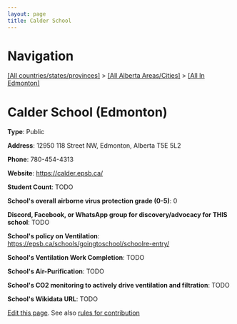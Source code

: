 ```yaml
---
layout: page
title: Calder School
---
```

# Navigation

[[All countries/states/provinces]](../../..) > [[All Alberta Areas/Cities]](../..) > [[All In Edmonton]](..)

# Calder School (Edmonton)

**Type**: Public

**Address**: 12950 118 Street NW, Edmonton, Alberta T5E 5L2

**Phone**: 780-454-4313

**Website**: <https://calder.epsb.ca/>

**Student Count**: TODO

**School's overall airborne virus protection grade (0-5)**: 0

**Discord, Facebook, or WhatsApp group for discovery/advocacy for THIS school**: TODO

**School's policy on Ventilation**: <https://epsb.ca/schools/goingtoschool/schoolre-entry/>

**School's Ventilation Work Completion**: TODO

**School's Air-Purification**: TODO

**School's CO2 monitoring to actively drive ventilation and filtration**: TODO

**School's Wikidata URL**: TODO


[Edit this page](https://github.com/ventilate-schools/AB/edit/main/./Edmonton/Calder_School.md). See also [rules for contribution](../../../contribution-rules/)